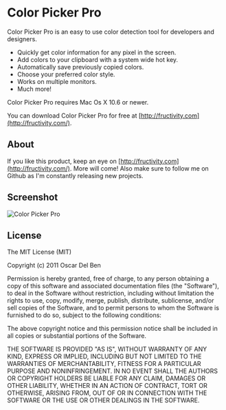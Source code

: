 # Color Picker Pro

Color Picker Pro is an easy to use color detection tool for developers and designers.

* Quickly get color information for any pixel in the screen.
* Add colors to your clipboard with a system wide hot key.
* Automatically save previously copied colors.
* Choose your preferred color style.
* Works on multiple monitors.
* Much more!

Color Picker Pro requires Mac Os X 10.6 or newer.

You can download Color Picker Pro for free at [http://fructivity.com](http://fructivity.com/).

## About

If you like this product, keep an eye on [http://fructivity.com](http://fructivity.com/). More will come! Also make sure to follow me on Github as I'm constantly releasing new projects.

## Screenshot

![Color Picker Pro](https://raw.github.com/oscardelben/Color-Picker-Pro/master/screenshot.png)

## License

The MIT License (MIT)

Copyright (c) 2011 Oscar Del Ben

Permission is hereby granted, free of charge, to any person obtaining a copy of this software and associated documentation files (the "Software"), to deal in the Software without restriction, including without limitation the rights to use, copy, modify, merge, publish, distribute, sublicense, and/or sell copies of the Software, and to permit persons to whom the Software is furnished to do so, subject to the following conditions:

The above copyright notice and this permission notice shall be included in all copies or substantial portions of the Software.

THE SOFTWARE IS PROVIDED "AS IS", WITHOUT WARRANTY OF ANY KIND, EXPRESS OR IMPLIED, INCLUDING BUT NOT LIMITED TO THE WARRANTIES OF MERCHANTABILITY, FITNESS FOR A PARTICULAR PURPOSE AND NONINFRINGEMENT. IN NO EVENT SHALL THE AUTHORS OR COPYRIGHT HOLDERS BE LIABLE FOR ANY CLAIM, DAMAGES OR OTHER LIABILITY, WHETHER IN AN ACTION OF CONTRACT, TORT OR OTHERWISE, ARISING FROM, OUT OF OR IN CONNECTION WITH THE SOFTWARE OR THE USE OR OTHER DEALINGS IN THE SOFTWARE.
